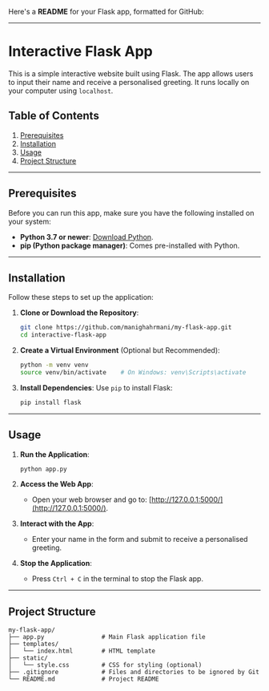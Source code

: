 Here's a **README** for your Flask app, formatted for GitHub:

---

# Interactive Flask App

This is a simple interactive website built using Flask. The app allows users to input their name and receive a personalised greeting. It runs locally on your computer using `localhost`.

## Table of Contents

1. [Prerequisites](#prerequisites)
2. [Installation](#installation)
3. [Usage](#usage)
4. [Project Structure](#project-structure)

---

## Prerequisites

Before you can run this app, make sure you have the following installed on your system:

- **Python 3.7 or newer**: [Download Python](https://www.python.org/).
- **pip (Python package manager)**: Comes pre-installed with Python.

---

## Installation

Follow these steps to set up the application:

1. **Clone or Download the Repository**:

   ```bash
   git clone https://github.com/manighahrmani/my-flask-app.git
   cd interactive-flask-app
   ```

2. **Create a Virtual Environment** (Optional but Recommended):

   ```bash
   python -m venv venv
   source venv/bin/activate    # On Windows: venv\Scripts\activate
   ```

3. **Install Dependencies**:
   Use `pip` to install Flask:
   ```bash
   pip install flask
   ```

---

## Usage

1. **Run the Application**:

   ```bash
   python app.py
   ```

2. **Access the Web App**:

   - Open your web browser and go to: [http://127.0.0.1:5000/](http://127.0.0.1:5000/).

3. **Interact with the App**:

   - Enter your name in the form and submit to receive a personalised greeting.

4. **Stop the Application**:
   - Press `Ctrl + C` in the terminal to stop the Flask app.

---

## Project Structure

```
my-flask-app/
├── app.py                # Main Flask application file
├── templates/
│   └── index.html        # HTML template
├── static/
│   └── style.css         # CSS for styling (optional)
├── .gitignore            # Files and directories to be ignored by Git
└── README.md             # Project README
```
